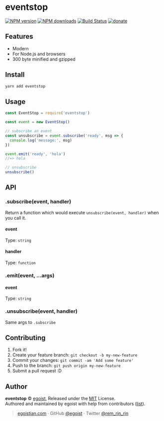 # eventstop

[![NPM version](https://img.shields.io/npm/v/eventstop.svg?style=flat)](https://npmjs.com/package/eventstop) [![NPM downloads](https://img.shields.io/npm/dm/eventstop.svg?style=flat)](https://npmjs.com/package/eventstop) [![Build Status](https://img.shields.io/circleci/project/egoist/eventstop/master.svg?style=flat)](https://circleci.com/gh/egoist/eventstop) [![donate](https://img.shields.io/badge/$-donate-ff69b4.svg?maxAge=2592000&style=flat)](https://github.com/egoist/donate)

## Features

- Modern
- For Node.js and browsers
- 300 byte minified and gzipped

## Install

```bash
yarn add eventstop
```

## Usage

```js
const EventStop = require('eventstop')

const event = new EventStop()

// subscribe an event
const unsubscribe = event.subscribe('ready', msg => {
  console.log('message:', msg)
})

event.emit('ready', 'hola')
//=> hola

// unsubscribe
unsubscribe()
```

## API

### .subscribe(event, handler)

Return a function which would execute `unsubscribe(event, handler)` when you call it.

#### event

Type: `string`

#### handler

Type: `function`

### .emit(event, ...args)

#### event

Type: `string`

### .unsubscribe(event, handler)

Same args to `.subscribe`

## Contributing

1. Fork it!
2. Create your feature branch: `git checkout -b my-new-feature`
3. Commit your changes: `git commit -am 'Add some feature'`
4. Push to the branch: `git push origin my-new-feature`
5. Submit a pull request :D


## Author

**eventstop** © [egoist](https://github.com/egoist), Released under the [MIT](./LICENSE) License.<br>
Authored and maintained by egoist with help from contributors ([list](https://github.com/egoist/eventstop/contributors)).

> [egoistian.com](https://egoistian.com) · GitHub [@egoist](https://github.com/egoist) · Twitter [@rem_rin_rin](https://twitter.com/rem_rin_rin)
